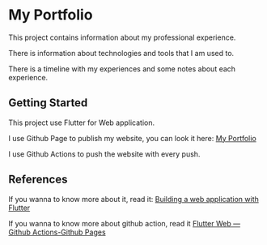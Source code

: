 # My Portfolio

This project contains information about my professional experience. 

There is information about technologies and tools that I am used to.

There is a timeline with my experiences and some notes about each experience.

## Getting Started

This project use Flutter for Web application.

I use Github Page to publish my website, you can look it here: [My Portfolio](https://thiagobfim.github.io/Portfolio/#/)

I use Github Actions to push the website with every push.

## References

If you wanna to know more about it, read it: [Building a web application with Flutter](https://docs.flutter.dev/get-started/web)

If you wanna to know more about github action, read it [Flutter Web — Github Actions-Github Pages](https://medium.com/flutter-community/flutter-web-github-actions-github-pages-dec8f308542a)